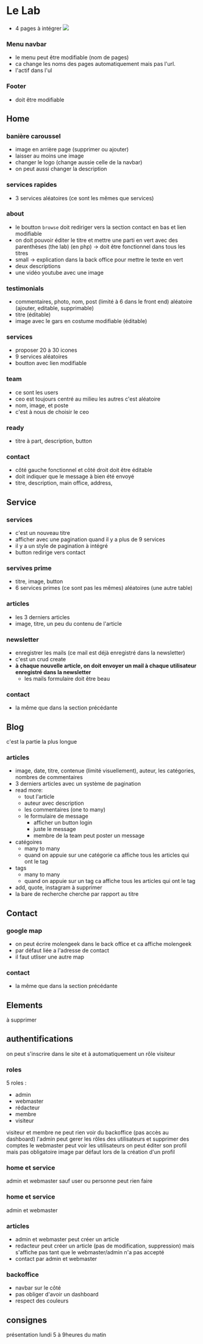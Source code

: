 # Le Lab
- 4 pages à intégrer
![](labs_screenshot.png)

### Menu navbar
- le menu peut être modifiable (nom de pages)
- ca change les noms des pages automatiquement mais pas l'url.
- l'actif dans l'ul
### Footer
- doit être modifiable

## Home
### banière caroussel
- image en arrière page (supprimer ou ajouter)
- laisser au moins une image
- changer le logo (change aussie celle de la navbar)
- on peut aussi changer la description
### services rapides
- 3 services aléatoires (ce sont les mêmes que services)

### about
- le boutton `browse` doit rediriger vers la section contact en bas et lien modifiable
- on doit pouvoir éditer le titre et mettre une parti en vert avec des parenthèses (the lab) (en php) -> doit être fonctionnel dans tous les titres
- small -> explication dans la back office pour mettre le texte en vert
- deux descriptions
- une vidéo youtube avec une image

### testimonials
- commentaires, photo, nom, post (limité à 6 dans le front end) aléatoire (ajouter, editable, supprimable)
- titre (éditable)
- image avec le gars en costume modifiable (éditable)

### services
- proposer 20 à 30 icones
- 9 services aléatoires
- boutton avec lien modifiable

### team
- ce sont les users
- ceo est toujours centré au milieu les autres c'est aléatoire
- nom, image, et poste
- c'est à nous de choisir le ceo

### ready
- titre à part, description, button

### contact
- côté gauche fonctionnel et côté droit doit être éditable
- doit indiquer que le message à bien été envoyé
- titre, description, main office, address, 


## Service
### services
- c'est un nouveau titre
- afficher avec une pagination quand il y a plus de 9 services
- il y a un style de pagination à intégré
- button redirige vers contact

### servives prime
- titre, image, button
- 6 services primes (ce sont pas les mêmes) aléatoires (une autre table)

### articles
- les 3 derniers articles
- image, titre, un peu du contenu de l'article

### newsletter
- enregistrer les mails (ce mail est déjà enregistré dans la newsletter)
- c'est un crud create
- **à chaque nouvelle article, on doit envoyer un mail à chaque utilisateur enregistré dans la newsletter**
    - les mails formulaire doit être beau

### contact
- la même que dans la section précédante

## Blog
c'est la partie la plus longue
### articles
- image, date, titre, contenue (limité visuellement),  auteur, les catégories, nombres de commentaires
- 3 derniers articles avec un système de pagination
- read more:
    - tout l'article
    - auteur avec description
    - les commentaires (one to many)
    - le formulaire de message
        - afficher un button login
        - juste le message
        - membre de la team peut poster un message
- catégoires
    - many to many
    - quand on appuie sur une catégorie ca affiche tous les articles qui ont le tag
- tags
    - many to many
    - quand on appuie sur un tag ca affiche tous les articles qui ont le tag
- add, quote, instagram à supprimer
- la bare de recherche cherche par rapport au titre

## Contact
### google map
- on peut écrire molengeek dans le back office et ca affiche molengeek
- par défaut liée a l'adresse de contact 
- il faut utliser une autre map

### contact
- la même que dans la section précédante



## Elements
à supprimer

## authentifications
on peut s'inscrire dans le site et à automatiquement un rôle visiteur
### roles
5 roles :
- admin
- webmaster
- rédacteur
- membre
- visiteur

visiteur et membre ne peut rien voir du backoffice (pas accès au dashboard)
l'admin peut gerer les rôles des utilisateurs et supprimer des comptes
le webmaster peut voir les utilisateurs
on peut éditer son profil mais pas obligatoire
image par défaut lors de la création d'un profil

### home et service
admin et webmaster sauf user ou personne peut rien faire

### home et service
admin et webmaster

### articles
- admin et webmaster peut créer un article
- redacteur peut créer un article (pas de modification, suppression) mais s'affiche pas tant que le webmaster/admin n'a pas accepté
- contact par admin et webmaster

### backoffice
- navbar sur le côté
- pas obliger d'avoir un dashboard
- respect des couleurs

## consignes
présentation lundi 5 à 9heures du matin




